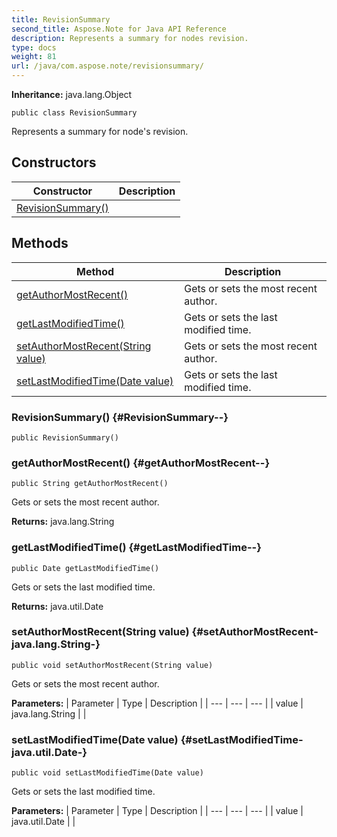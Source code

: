 ```yaml
---
title: RevisionSummary
second_title: Aspose.Note for Java API Reference
description: Represents a summary for nodes revision.
type: docs
weight: 81
url: /java/com.aspose.note/revisionsummary/
---
```


**Inheritance:**
java.lang.Object
```
public class RevisionSummary
```

Represents a summary for node's revision.
## Constructors

| Constructor | Description |
| --- | --- |
| [RevisionSummary()](#RevisionSummary--) |  |
## Methods

| Method | Description |
| --- | --- |
| [getAuthorMostRecent()](#getAuthorMostRecent--) | Gets or sets the most recent author. |
| [getLastModifiedTime()](#getLastModifiedTime--) | Gets or sets the last modified time. |
| [setAuthorMostRecent(String value)](#setAuthorMostRecent-java.lang.String-) | Gets or sets the most recent author. |
| [setLastModifiedTime(Date value)](#setLastModifiedTime-java.util.Date-) | Gets or sets the last modified time. |
### RevisionSummary() {#RevisionSummary--}
```
public RevisionSummary()
```


### getAuthorMostRecent() {#getAuthorMostRecent--}
```
public String getAuthorMostRecent()
```


Gets or sets the most recent author.

**Returns:**
java.lang.String
### getLastModifiedTime() {#getLastModifiedTime--}
```
public Date getLastModifiedTime()
```


Gets or sets the last modified time.

**Returns:**
java.util.Date
### setAuthorMostRecent(String value) {#setAuthorMostRecent-java.lang.String-}
```
public void setAuthorMostRecent(String value)
```


Gets or sets the most recent author.

**Parameters:**
| Parameter | Type | Description |
| --- | --- | --- |
| value | java.lang.String |  |

### setLastModifiedTime(Date value) {#setLastModifiedTime-java.util.Date-}
```
public void setLastModifiedTime(Date value)
```


Gets or sets the last modified time.

**Parameters:**
| Parameter | Type | Description |
| --- | --- | --- |
| value | java.util.Date |  |

